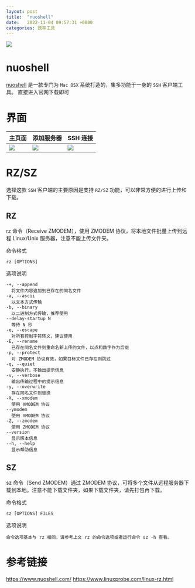```yaml
---
layout: post
title:  "nuoshell"
date:   2022-11-04 09:57:31 +0800
categories: 效率工具
---
```


![](http://yuqiangcoder.com/assets/postImages/ios/202211/nuoshell.png)

# nuoshell
[nuoshell](https://www.nuoshell.com/) 是一款专门为 `Mac OSX` 系统打造的，集多功能于一身的 `SSH` 客户端工具。
直接进入官网下载即可

# 界面
|   主页面   |   添加服务器   |   SSH 连接   |
| ---- | ---- | ---- |
|   ![](http://yuqiangcoder.com/assets/postImages/ios/202211/nuoshellpage1.png)   |   ![](http://yuqiangcoder.com/assets/postImages/ios/202211/nuoshellpage2.png)   |   ![](http://yuqiangcoder.com/assets/postImages/ios/202211/nuoshellpage3.png)   |

# RZ/SZ
选择这款 `SSH` 客户端的主要原因是支持 `RZ/SZ` 功能，可以非常方便的进行上传和下载。

## RZ
rz 命令（Receive ZMODEM），使用 ZMODEM 协议，将本地文件批量上传到远程 Linux/Unix 服务器，注意不能上传文件夹。

命令格式

```
rz [OPTIONS]
```

选项说明

```
-+, --append
  将文件内容追加到已存在的同名文件
-a, --ascii
  以文本方式传输
-b, --binary
  以二进制方式传输，推荐使用
--delay-startup N
  等待 N 秒
-e, --escape
  对所有控制字符转义，建议使用
-E, --rename
  已存在同名文件则重命名新上传的文件，以点和数字作为后缀
-p, --protect
  对 ZMODEM 协议有效，如果目标文件已存在则跳过
-q, --quiet
  安静执行，不输出提示信息
-v, --verbose
  输出传输过程中的提示信息
-y, --overwrite
  存在同名文件则替换
-X, --xmodem
  使用 XMODEM 协议
--ymodem
  使用 YMODEM 协议
-Z, --zmodem
  使用 ZMODEM 协议
--version
  显示版本信息
--h, --help
  显示帮助信息
```

## SZ
sz 命令（Send ZMODEM）通过 ZMODEM 协议，可将多个文件从远程服务器下载到本地。注意不能下载文件夹，如果下载文件夹，请先打包再下载。

命令格式

```
sz [OPTIONS] FILES
```

选项说明

```
命令选项基本与 rz 相同，请参考上文 rz 的命令选项或者运行命令 sz -h 查看。
```

# 参考链接
https://www.nuoshell.com/
https://www.linuxprobe.com/linux-rz.html
